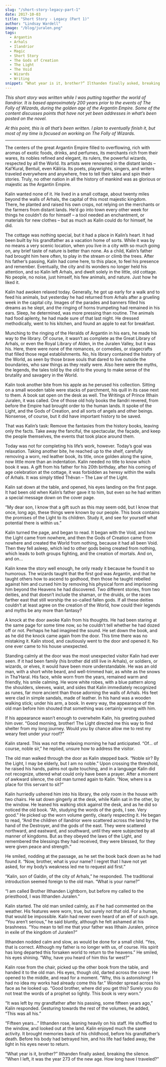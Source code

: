 ```yaml
---
slug: "/short-story-legacy-part-1"
date: 2017-10-03
title: "Short Story - Legacy (Part 1)"
author: "Lindsay Wardell"
image: "/blog/juralen.png"
tags:
  - Argantin
  - Arhals
  - Ilandrior
  - Magic
  - Short Story
  - The Gods of Creation
  - The Light
  - The Void
  - Wizards
  - Writing
snippet: “What year is it, brother?” Ilthanden finally asked, breaking the silence. “When I left, it was the year 273 of the new age. How long have I traveled?”
---
```

_This short story was written while I was putting together the world of Ilandrior. It is based approximately 200 years prior to the events of The Folly of Wizards, during the golden age of the Argantin Empire. Some of the content discusses points that have not yet been addresses in what’s been posted on the novel._

_At this point, this is all that’s been written. I plan to eventually finish it, but most of my time is focused on working on The Folly of Wizards._

* * *

The centers of the great Argantin Empire filled to overflowing, rich with aromas of exotic foods, drinks, and perfumes, its merchants rich from their wares, its nobles refined and elegant, its rulers, the powerful wizards, respected by all the World. Its artists were renowned in the distant lands – Kal’Kural, Bentuil, even Kâlíria. Its poets, playwrights, singers, and writers traveled everywhere and anywhere, free to tell their tales and spin their stories. Truly, no other nation in all the history of mankind was as glorious or majestic as the Argantin Empire.

Kalin wanted none of it. He lived in a small cottage, about twenty miles beyond the walls of Arhals, the capital of this most majestic kingdom. There, he planted and raised his own crops, not relying on the merchants or the farmers from distant lands. He’d go into town every other week for things he couldn’t do for himself – a tool needed an enchantment, or materials for new clothes – but as much as Kalin could do for himself, he did.

The cottage was nothing special, but it had a place in Kalin’s heart. It had been built by his grandfather as a vacation home of sorts. While it was by no means a very scenic location, when you live in a city with so much going on, any brief taste of nature is better than none. As a child, Kalin’s father had brought him here often, to play in the stream or climb the trees. After his father’s passing, Kalin had come here, to this place, to feel his presence and remember. Eventually, the city and its wonders no longer held his attention, and so Kalin left Arhals, and dwelt solely in the little, old cottage. No people, no noise, just himself, his few animals, and nature. Just how he liked it.

Kalin had awoken relaxed today. Generally, he got up early for a walk and to feed his animals, but yesterday he had returned from Arhals after a grueling week in the capital city. Images of the parades and banners filled his dreams as he slept, and the ringing of horns trumpeting had remained in his ears. Sleep, he determined, was more pressing than routine. The animals had food aplenty, he had made sure of that last night. He dressed methodically, went to his kitchen, and found an apple to eat for breakfast.

Munching to the ringing of the Heralds of Argantin in his ears, he made his way to the library. Of course, it wasn’t as complete as the Great Library of Arhals, or even the Royal Library of Alden, in the Juralen Valley, but it was his. Here, there were none of the romances, or comedies, or stagecrafts that filled those regal establishments. No, his library contained the history of the World, as seen by those brave souls that dared to live outside the boundaries, who saw things as they really were. Also here were the myths, the legends, the tales told by the old to the young to make sense of the brutality and savagery in the World.

Kalin took another bite from his apple as he perused his collection. Sitting on a small wooden table were stacks of parchment, his quill in its case next to them. A book sat open on the desk as well. The Writings of Prince Ilthain Juralen, it was called. One of those old holy books the Ilandri revered, from before the Empire had brought order to the human lands. It spoke of the Light, and the Gods of Creation, and all sorts of angels and other beings. Nonsense, of course, but it did have important history to be saved.

That was Kalin’s task: Remove the fantasies from the history books, leaving only the facts. Take away the fanciful, the spectacular, the façade, and keep the people themselves, the events that took place around them.

Today was not for completing his life’s work, however. Today’s goal was relaxation. Taking another bite, he reached up to the shelf, carefully removing a worn, red leather book, its title, once golden along the spine, now little more than an indentation. Kalin needed no title to know which book it was. A gift from his father for his 20th birthday, after his coming of age celebration at the cottage, it was forbidden as heresy within the walls of Arhals. It was simply titled Thêvan – The Law of the Light.

Kalin sat down at the table, and opened, his eyes landing on the first page. It had been old when Kalin’s father gave it to him, but even so he had written a special message down on the cover page.

“My dear son, I know that a gift such as this may seem odd, but I know that once, long ago, these things were known by our people. This book contains the promises of the Light to its children. Study it, and see for yourself what potential there is within us.”

Kalin turned the page, and began to read. It began with the Void, and how the Light came from nowhere, and then the Gods of Creation came from nowhere and created the World from nothing, because it had all been Void. Then they fell asleep, which led to other gods being created from nothing, which leads to both groups fighting, and the creation of mortals. And on, and on…

Kalin knew the story well enough, he only ready it because he found it so humorous. The wizards taught that the first god was Argantin, and that he taught others how to ascend to godhood, then those he taught rebelled against him and cursed him by removing his physical form and imprisoning him beyond the Heavens he had discovered. Two different stories, from two deities, and that doesn’t include the shaman, or the druids, or the races farther east that still worship the so-called fallen gods. If all these deities couldn’t at least agree on the creation of the World, how could their legends and myths be any more than fantasy?

A knock at the door awoke Kalin from his thoughts. He had been staring at the same page for some time now, so he couldn’t tell whether he had dozed off or not. Perhaps he had imagined the sound. He set down the book, and as he did the knock came again from the door. This time there was no mistaking it. Kalin stood, and cautiously went to the door and opened it. No one ever came to his house unexpected.

Standing calmly at the door was the most unexpected visitor Kalin had ever seen. If it had been family (his brother did still live in Arhals), or soldiers, or wizards, or elves, it would have been more understandable. He was an old man, with a short white beard, and well-trimmed hair, as white as the snows in Tha’Haral. His face, while worn from the years, remained warm and friendly, his smile calming. He wore white robes, with a blue pattern along the shoulders, sleeves, waist, and sides that Kalin immediately recognized as runes, far more ancient than those adorning the walls of Arhals. His feet were clad in simple sandals, made of leather. In his hand was a wooden walking stick; under his arm, a book. In every way, the appearance of the old man before him shouted that something was certainly wrong with him.

If his appearance wasn’t enough to overwhelm Kalin, his greeting pushed him over. “Good morning, brother! The Light directed me this way to find shelter from my long journey. Would you by chance allow me to rest my weary feet under your roof?”

Kalin stared. This was not the relaxing morning he had anticipated. “Of… of course, noble sir,” he replied, unsure how to address the visitor.

The old man walked through the door as Kalin stepped back. “Noble sir? By the Light, I may be elderly, but I am no noble.” Upon crossing the threshold, he raised his hands, palms not quite touching, and in a language Kalin did not recognize, uttered what could only have been a prayer. After a moment of awkward silence, the old man turned again to Kalin. “Now, where is a place for this servant to sit?”

Kalin hurriedly ushered him into his library, the only room in the house with two chairs. He sat down gingerly at the desk, while Kalin sat in the other, by the window. He leaned his walking stick against the desk, and as he did so noticed the old book. “Ah, studying the words of the gods, I see. Very good.” He picked up the worn volume gently, clearly respecting it. He began to read, “And the children of Ilandrior were scattered across the land by the hand of the Destroyer, and the gods of the east. They were scattered northward, and eastward, and southward, until they were subjected by all manner of kingdoms. But as they obeyed the laws of the Light, and remembered the blessings they had received, they were blessed, for they were given peace and strength.”

He smiled, nodding at the passage, as he set the book back down as he had found it. “Now, brother, what is your name? I regret that I have not yet asked, for my body’s weakness led me to request aid first.”

“Kalin, son of Galdin, of the city of Arhals,” he responded. The traditional introduction seemed foreign to the old man. “What is your name?”

“I am called Brother Ilthanden Lightborn, but before my called to the priesthood, I was Ilthanden Juralen.”

Kalin started. The old man smiled calmly, as if he had commented on the weather. His features were worn, true, but surely not that old. For a human, that would be impossible. Kalin had never even heard of an elf of such age. “You aren’t serious,” he said bluntly, although he felt ashamed at his brashness. “You mean to tell me that your father was Ilthain Juralen, prince in exile of the kingdom of Juralen?”

Ilthanden nodded calm and slow, as would be done for a small child. “Yes, that is correct. Although my father is no longer with us, of course. His spirit has long departed this forsaken world to return to the heavens.” He smiled, his eyes shining. “Why, have you heard of him this far west?”

Kalin rose from the chair, picked up the other book from the table, and handed it to the old man. His eyes, though old, darted across the cover. He opened to the middle, and read for a moment. “Why, this is astonishing! I had no idea my works had already come this far.” Wonder spread across his face as he looked up. “Good brother, where did you get this? Surely you do not treat the words of a prophet so lightly. This book is very worn.”

“It was left by my grandfather after his passing, some fifteen years ago,” Kalin responded. Gesturing towards the rest of the volumes, he added, “This was all his.”

“Fifteen years…” Ilthanden rose, leaning heavily on his staff. He shuffled to the window, and looked out at the land. Kalin enjoyed much the same activity. It brought memories back of his childhood, before his grandfather’s death. Before his body had betrayed him, and his life had faded away, the light in his eyes never to return.

“What year is it, brother?” Ilthanden finally asked, breaking the silence. “When I left, it was the year 273 of the new age. How long have I traveled?”